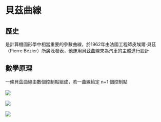 # 貝茲曲線
## 歷史
是計算機圖形學中相當重要的參數曲線，於1962年由法國工程師皮埃爾·貝茲（Pierre Bézier）所廣泛發表，他運用貝茲曲線來為汽車的主體進行設計
## 數學原理
一條貝茲曲線由數個控制點組成，若一曲線給定 n+1 個控制點
<br><br>
<img src="http://latex.codecogs.com/svg.latex?P_{0}, P_{1}, \cdots , P_{n}" border="0" />
<br><br>
<img src="http://latex.codecogs.com/svg.latex?1+sin(x)" border="0" />
<br><br>
<img src="http://latex.codecogs.com/svg.latex?\sum_{i=0}^{n}\binom{n}{i}t^{i}(1-t)^{n-i}P_{i}" border="0" />
<br><br>
